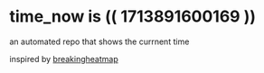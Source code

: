 # time_now is (( 1713891600169 ))

an automated repo that shows the currnent time

inspired by [breakingheatmap](https://github.com/breakingheatmap/breakingheatmap)